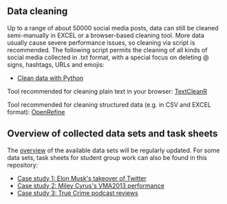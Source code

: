 ## Data cleaning

Up to a range of about 50000 social media posts, data can still be cleaned semi-manually in EXCEL or a browser-based cleaning tool. More data usually cause severe performance issues, so cleaning via script is recommended. The following script permits the cleaning of all kinds of social media collected in .txt format, with a special focus on deleting @ signs, hashtags, URLs and emojis:

- [Clean data with Python](https://github.com/MonikaBarget/DistantReading/blob/main/Clean_data.py)

Tool recommended for cleaning plain text in your browser: [TextCleanR](https://www.textcleanr.com/)

Tool recommended for cleaning structured data (e.g. in CSV and EXCEL format): [OpenRefine](https://openrefine.org/)

## Overview of collected data sets and task sheets

The [overview](https://github.com/MonikaBarget/DistantReading/blob/main/Overview.md) of the available data sets will be regularly updated. For some data sets, task sheets for student group work can also be found in this repository:

- [Case study 1: Elon Musk's takeover of Twitter](https://github.com/MonikaBarget/DistantReading/blob/main/ElonMusk_task-sheet.md)
- [Case study 2: Miley Cyrus's VMA2013 performance](https://github.com/MonikaBarget/DistantReading/blob/main/MileyCyrus_task-sheet.md)
- [Case study 3: True Crime podcast reviews](https://github.com/MonikaBarget/DistantReading/blob/main/TrueCrime_task-sheet.md)